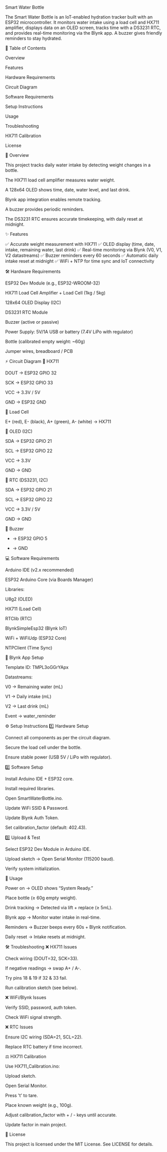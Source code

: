 Smart Water Bottle

The Smart Water Bottle is an IoT-enabled hydration tracker built with an ESP32 microcontroller. It monitors water intake using a load cell and HX711 amplifier, displays data on an OLED screen, tracks time with a DS3231 RTC, and provides real-time monitoring via the Blynk app. A buzzer gives friendly reminders to stay hydrated.

📑 Table of Contents

Overview

Features

Hardware Requirements

Circuit Diagram

Software Requirements

Setup Instructions

Usage

Troubleshooting

HX711 Calibration

License

🔎 Overview

This project tracks daily water intake by detecting weight changes in a bottle.

The HX711 load cell amplifier measures water weight.

A 128x64 OLED shows time, date, water level, and last drink.

Blynk app integration enables remote tracking.

A buzzer provides periodic reminders.

The DS3231 RTC ensures accurate timekeeping, with daily reset at midnight.

✨ Features

✅ Accurate weight measurement with HX711
✅ OLED display (time, date, intake, remaining water, last drink)
✅ Real-time monitoring via Blynk (V0, V1, V2 datastreams)
✅ Buzzer reminders every 60 seconds
✅ Automatic daily intake reset at midnight
✅ WiFi + NTP for time sync and IoT connectivity

🛠 Hardware Requirements

ESP32 Dev Module (e.g., ESP32-WROOM-32)

HX711 Load Cell Amplifier + Load Cell (1kg / 5kg)

128x64 OLED Display (I2C)

DS3231 RTC Module

Buzzer (active or passive)

Power Supply: 5V/1A USB or battery (7.4V LiPo with regulator)

Bottle (calibrated empty weight: ~60g)

Jumper wires, breadboard / PCB

⚡ Circuit Diagram
🔹 HX711

DOUT → ESP32 GPIO 32

SCK → ESP32 GPIO 33

VCC → 3.3V / 5V

GND → ESP32 GND

🔹 Load Cell

E+ (red), E- (black), A+ (green), A- (white) → HX711

🔹 OLED (I2C)

SDA → ESP32 GPIO 21

SCL → ESP32 GPIO 22

VCC → 3.3V

GND → GND

🔹 RTC (DS3231, I2C)

SDA → ESP32 GPIO 21

SCL → ESP32 GPIO 22

VCC → 3.3V / 5V

GND → GND

🔹 Buzzer

+ → ESP32 GPIO 5

- → GND

💻 Software Requirements

Arduino IDE
 (v2.x recommended)

ESP32 Arduino Core (via Boards Manager)

Libraries:

U8g2 (OLED)

HX711 (Load Cell)

RTClib (RTC)

BlynkSimpleEsp32 (Blynk IoT)

WiFi + WiFiUdp (ESP32 Core)

NTPClient (Time Sync)

📱 Blynk App Setup

Template ID: TMPL3oGGrYApx

Datastreams:

V0 → Remaining water (mL)

V1 → Daily intake (mL)

V2 → Last drink (mL)

Event → water_reminder

⚙️ Setup Instructions
1️⃣ Hardware Setup

Connect all components as per the circuit diagram.

Secure the load cell under the bottle.

Ensure stable power (USB 5V / LiPo with regulator).

2️⃣ Software Setup

Install Arduino IDE + ESP32 core.

Install required libraries.

Open SmartWaterBottle.ino.

Update WiFi SSID & Password.

Update Blynk Auth Token.

Set calibration_factor (default: 402.43).

3️⃣ Upload & Test

Select ESP32 Dev Module in Arduino IDE.

Upload sketch → Open Serial Monitor (115200 baud).

Verify system initialization.

🚀 Usage

Power on → OLED shows “System Ready.”

Place bottle (≥ 60g empty weight).

Drink tracking → Detected via lift + replace (≥ 5mL).

Blynk app → Monitor water intake in real-time.

Reminders → Buzzer beeps every 60s + Blynk notification.

Daily reset → Intake resets at midnight.

🛠 Troubleshooting
❌ HX711 Issues

Check wiring (DOUT=32, SCK=33).

If negative readings → swap A+ / A-.

Try pins 18 & 19 if 32 & 33 fail.

Run calibration sketch (see below).

❌ WiFi/Blynk Issues

Verify SSID, password, auth token.

Check WiFi signal strength.

❌ RTC Issues

Ensure I2C wiring (SDA=21, SCL=22).

Replace RTC battery if time incorrect.

⚖️ HX711 Calibration

Use HX711_Calibration.ino:

Upload sketch.

Open Serial Monitor.

Press 't' to tare.

Place known weight (e.g., 100g).

Adjust calibration_factor with + / - keys until accurate.

Update factor in main project.


📜 License

This project is licensed under the MIT License. See LICENSE
 for details.
